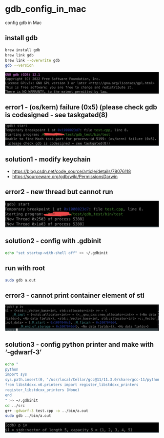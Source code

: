 # gdb_config_in_mac
config gdb in Mac

## install gdb

```bash
brew install gdb
brew link gdb
brew link --overwrite gdb
gdb --version
```

![01_gdb_version](./picture/01_gdb_version.jpg)

## error1 - (os/kern) failure (0x5) (please check gdb is codesigned - see taskgated(8)

![02_failure_0x5](./picture/02_failure_0x5.jpg)

## solution1 - modify keychain

- https://blog.csdn.net/code_source/article/details/78076118
- https://sourceware.org/gdb/wiki/PermissionsDarwin

## error2 - new thread but cannot run

![03_new_thread](./picture/03_new_thread.jpg)

## solution2 - config with .gdbinit

```bash
echo "set startup-with-shell off" >> ~/.gdbinit
```

## run with root

```bash
sudo gdb a.out
```

## error3 - cannot print container element of stl

![04_container](./picture/04_container_element.jpg)

## solution3 - config python printer and make with ‘-gdwarf-3’

```bash
echo "
python
import sys 
sys.path.insert(0, '/usr/local/Cellar/gcc@11/11.3.0/share/gcc-11/python')
from libstdcxx.v6.printers import register_libstdcxx_printers 
register_libstdcxx_printers (None)
end
" >> ~/.gdbinit
cd ../src
g++ -gdwarf-3 test.cpp -o ../bin/a.out
sudo gdb ../bin/a.out
```

![05_container](./picture/05_container_element.jpg)

